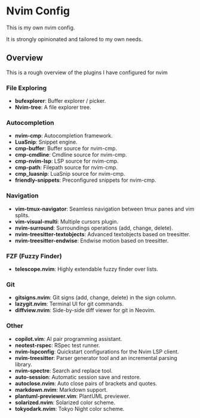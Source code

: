 # Nvim Config

This is my own nvim config.

It is strongly opinionated and tailored to my own needs.
    
## Overview

This is a rough overview of the plugins I have configured for nvim 

### File Exploring
- **bufexplorer**: Buffer explorer / picker.
- **Nvim-tree**: A file explorer tree.

### Autocompletion
- **nvim-cmp**: Autocompletion framework.
- **LuaSnip**: Snippet engine.
- **cmp-buffer**: Buffer source for nvim-cmp.
- **cmp-cmdline**: Cmdline source for nvim-cmp.
- **cmp-nvim-lsp**: LSP source for nvim-cmp.
- **cmp-path**: Filepath source for nvim-cmp.
- **cmp_luasnip**: LuaSnip source for nvim-cmp.
- **friendly-snippets**: Preconfigured snippets for nvim-cmp.

### Navigation
- **vim-tmux-navigator**: Seamless navigation between tmux panes and vim splits.
- **vim-visual-multi**: Multiple cursors plugin.
- **nvim-surround**: Surroundings operations (add, change, delete).
- **nvim-treesitter-textobjects**: Advanced textobjects based on treesitter.
- **nvim-treesitter-endwise**: Endwise motion based on treesitter.

### FZF (Fuzzy Finder)
- **telescope.nvim**: Highly extendable fuzzy finder over lists.

### Git
- **gitsigns.nvim**: Git signs (add, change, delete) in the sign column.
- **lazygit.nvim**: Terminal UI for git commands.
- **diffview.nvim**: Side-by-side diff viewer for git in Neovim.

### Other
- **copilot.vim**: AI pair programming assistant.
- **neotest-rspec**: RSpec test runner.
- **nvim-lspconfig**: Quickstart configurations for the Nvim LSP client.
- **nvim-treesitter**: Parser generator tool and an incremental parsing library.
- **nvim-spectre**: Search and replace tool.
- **auto-session**: Automatic session save and restore.
- **autoclose.nvim**: Auto close pairs of brackets and quotes.
- **markdown.nvim**: Markdown support.
- **plantuml-previewer.vim**: PlantUML previewer.
- **solarized.nvim**: Solarized color scheme.
- **tokyodark.nvim**: Tokyo Night color scheme.

